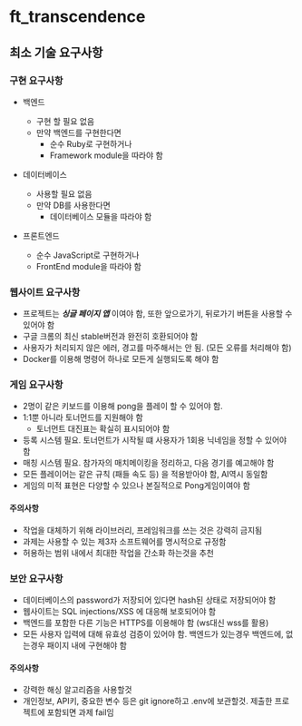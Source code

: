 # ft_transcendence

## 최소 기술 요구사항

### 구현 요구사항
- 백엔드
  - 구현 할 필요 없음
  - 만약 백엔드를 구현한다면 
    - 순수 Ruby로 구현하거나
    - Framework module을 따라야 함

- 데이터베이스 
  - 사용할 필요 없음
  - 만약 DB를 사용한다면
    - 데이터베이스 모듈을 따라야 함

- 프론트엔드
  - 순수 JavaScript로 구현하거나
  - FrontEnd module을 따라야 함


### 웹사이트 요구사항 
- 프로젝트는 ***싱글 페이지 앱*** 이여야 함, 또한 앞으로가기, 뒤로가기 버튼을 사용할 수 있어야 함
- 구글 크롬의 최신 stable버전과 완전히 호환되어야 함
- 사용자가 처리되지 않은 에러, 경고를 마주해서는 안 됨. (모든 오류를 처리해야 함)
- Docker를 이용해 명령어 하나로 모든게 실행되도록 해야 함

### 게임 요구사항
- 2명이 같은 키보드를 이용해 pong을 플레이 할 수 있어야 함.
- 1:1뿐 아니라 토너먼드를 지원해야 함
  - 토너먼트 대진표는 확실히 표시되어야 함
- 등록 시스템 필요. 토너먼트가 시작될 떄 사용자가 1회용 닉네임을 정할 수 있어야 함
- 매칭 시스템 필요. 참가자의 매치메이킹을 정리하고, 다음 경기를 예고해야 함
- 모든 플레이어는 같은 규칙 (패들 속도 등) 을 적용받아야 함, AI역시 동일함
- 게임의 미적 표현은 다양할 수 있으나 본질적으로 Pong게임이여야 함

#### 주의사항
  - 작업을 대체하기 위해 라이브러리, 프레임워크를 쓰는 것은 강력히 금지됨
  - 과제는 사용할 수 있는 제3자 소프트웨어를 명시적으로 규정함
  - 허용하는 범위 내에서 최대한 작업을 간소화 하는것을 추천

### 보안 요구사항
- 데이터베이스의 password가 저장되어 있다면 hash된 상태로 저장되어야 함
- 웹사이트는 SQL injections/XSS 에 대응해 보호되어야 함
- 백엔드를 포함한 다른 기능은 HTTPS를 이용해야 함 (ws대신 wss를 활용)
- 모든 사용자 입력에 대해 유효성 검증이 있어야 함. 백엔드가 있는경우 백엔드에, 없는경우 패이지 내에 구현해야 함

#### 주의사항
- 강력한 해싱 알고리즘을 사용할것
- 개인정보, API키, 중요한 변수 등은 git ignore하고 .env에 보관할것. 제출한 프로젝트에 포함되면 과제 fail임


